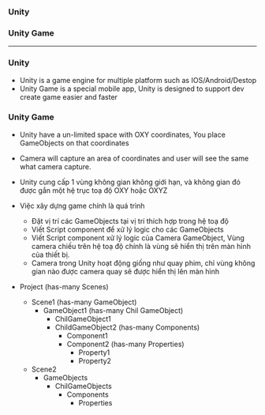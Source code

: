 ### Unity
### Unity Game
-----------------------------

### Unity

  * Unity is a game engine for multiple platform such as IOS/Android/Destop
  * Unity Game is a special mobile app, Unity is designed to support dev create game easier and faster

### Unity Game
  * Unity have a un-limited space with OXY coordinates, You place GameObjects on that coordinates
  * Camera will capture an area of coordinates and user will see the same what camera capture.
  
  * Unity cung cấp 1 vùng không gian không giới hạn, và không gian đó được gắn một hệ trục toạ độ OXY hoặc OXYZ
  * Việc xây dựng game chính là quá trình 
    * Đặt vị trí các GameObjects tại vị trí thích hợp trong hệ toạ độ
    * Viết Script component để xử lý logic cho các GameObjects
    * Viết Script component xử lý logic của Camera GameObject, Vùng camera chiếu trên hệ toạ độ chính là vùng sẽ hiển thị trên màn hình của thiết bị.
    * Camera trong Unity hoạt động giống như quay phim, chỉ vùng không gian nào được camera quay sẽ được hiển thị lên màn hình
  
  
  * Project (has-many Scenes)
    * Scene1 (has-many GameObject)
      * GameObject1 (has-many Chil GameObject)
        * ChilGameObject1
        * ChildGameObject2 (has-many Components)
          * Component1
          * Component2 (has-many Properties)
            * Property1
            * Property2
     * Scene2
       * GameObjects
         * ChilGameObjects
           * Components
             * Properties
  
    
    
    
    
    
    
    
    
    
    
    
    
    
